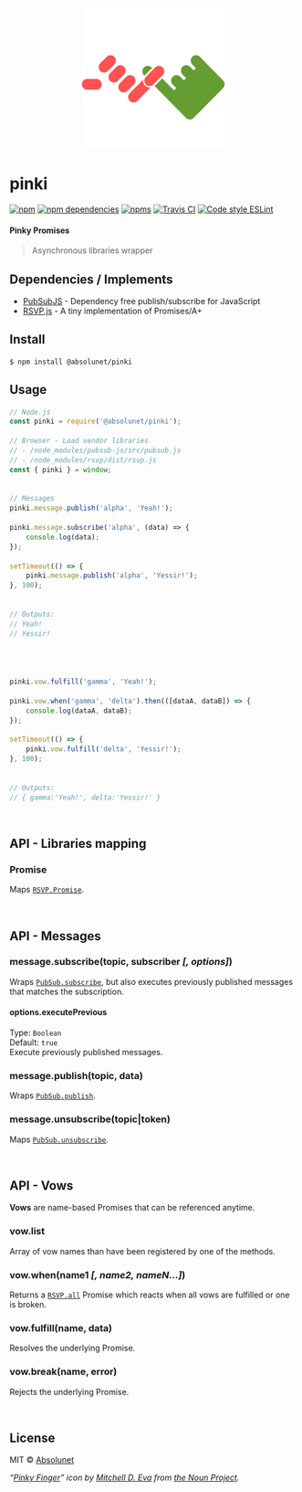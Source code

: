 <p align="center">
	<img src="https://github.com/absolunet/pinki/raw/master/ressources/pinki.png" width="250" height="250" alt="pinki">
</p>

# pinki
[![npm](https://img.shields.io/npm/v/@absolunet/pinki.svg)](https://www.npmjs.com/package/@absolunet/pinki)
[![npm dependencies](https://david-dm.org/absolunet/pinki/status.svg)](https://david-dm.org/absolunet/pinki)
[![npms](https://badges.npms.io/%40absolunet%2Fpinki.svg)](https://npms.io/search?q=%40absolunet%2Fpinki)
[![Travis CI](https://api.travis-ci.org/absolunet/pinki.svg?branch=master)](https://travis-ci.org/absolunet/pinki/builds)
[![Code style ESLint](https://img.shields.io/badge/code_style-@absolunet/library-659d32.svg)](https://github.com/absolunet/eslint-config)


#### Pinky Promises
> Asynchronous libraries wrapper


## Dependencies / Implements
- [PubSubJS](https://github.com/mroderick/PubSubJS) - Dependency free publish/subscribe for JavaScript
- [RSVP.js](https://github.com/tildeio/rsvp.js) - A tiny implementation of Promises/A+


## Install

```shell
$ npm install @absolunet/pinki
```

## Usage

```js
// Node.js
const pinki = require('@absolunet/pinki');

// Browser - Load vendor libraries
// - /node_modules/pubsub-js/src/pubsub.js
// - /node_modules/rsvp/dist/rsvp.js
const { pinki } = window;


// Messages
pinki.message.publish('alpha', 'Yeah!');

pinki.message.subscribe('alpha', (data) => {
	console.log(data);
});

setTimeout(() => {
	pinki.message.publish('alpha', 'Yessir!');
}, 100);


// Outputs:
// Yeah!
// Yessir!




pinki.vow.fulfill('gamma', 'Yeah!');

pinki.vow.when('gamma', 'delta').then(([dataA, dataB]) => {
	console.log(dataA, dataB);
});

setTimeout(() => {
	pinki.vow.fulfill('delta', 'Yessir!');
}, 100);


// Outputs:
// { gamma:'Yeah!', delta:'Yessir!' }
```


<br>

## API - Libraries mapping

### Promise
Maps [`RSVP.Promise`](https://github.com/tildeio/rsvp.js#basic-usage).



<br>

## API - Messages

### message.subscribe(topic, subscriber *[, options]*)
Wraps [`PubSub.subscribe`](https://github.com/mroderick/PubSubJS#basic-example), but also executes previously published messages that matches the subscription.

#### options.executePrevious
Type: `Boolean`<br>
Default: `true`<br>
Execute previously published messages.


### message.publish(topic, data)
Wraps [`PubSub.publish`](https://github.com/mroderick/PubSubJS#basic-example).

### message.unsubscribe(topic|token)
Maps [`PubSub.unsubscribe`](https://github.com/jprichardson/node-fs-extra/blob/master/docs/copy-sync.md).




<br>

## API - Vows
**Vows** are name-based Promises that can be referenced anytime.

### vow.list
Array of vow names than have been registered by one of the methods.

### vow.when(name1 *[, name2, nameN...]*)
Returns a [`RSVP.all`](https://github.com/tildeio/rsvp.js/#arrays-of-promises) Promise which reacts when all vows are fulfilled or one is broken.

### vow.fulfill(name, data)
Resolves the underlying Promise.

### vow.break(name, error)
Rejects the underlying Promise.



<br>

## License
MIT © [Absolunet](https://absolunet.com)


*“[Pinky Finger](https://thenounproject.com/term/pinky-finger/947218)” icon by [Mitchell D. Eva](https://www.mitchelleva.com) from [the Noun Project](https://thenounproject.com).*
